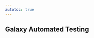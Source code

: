 ```yaml
---
autotoc: true
---
```


<slot name="/events/gcc2024/header" />
<div class="text-center">

## Galaxy Automated Testing

</div>